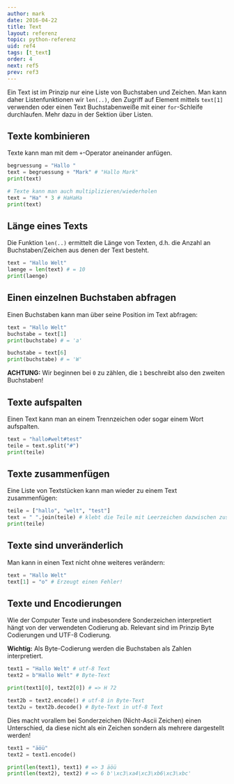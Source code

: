 ```yaml
---
author: mark
date: 2016-04-22
title: Text
layout: referenz
topic: python-referenz
uid: ref4
tags: [t_text]
order: 4
next: ref5
prev: ref3
---
```


Ein Text ist im Prinzip nur eine Liste von Buchstaben und Zeichen.
Man kann daher Listenfunktionen wir `len(..)`, den Zugriff auf Element
mittels `text[1]` verwenden oder einen Text Buchstabenweiße mit einer `for`-Schleife durchlaufen. Mehr dazu in der Sektion über Listen.

## Texte kombinieren
Texte kann man mit dem `+`-Operator aneinander anfügen.

```python
begruessung = "Hallo "
text = begruessung + "Mark" # "Hallo Mark"
print(text)

# Texte kann man auch multiplizieren/wiederholen
text = "Ha" * 3 # HaHaHa
print(text)
```

## Länge eines Texts
Die Funktion `len(..)` ermittelt die Länge von Texten, d.h. die Anzahl an Buchstaben/Zeichen aus denen der Text besteht.

```python
text = "Hallo Welt"
laenge = len(text) # = 10
print(laenge)
```

## Einen einzelnen Buchstaben abfragen
Einen Buchstaben kann man über seine Position im Text abfragen:

```python
text = "Hallo Welt"
buchstabe = text[1]
print(buchstabe) # = 'a'

buchstabe = text[6]
print(buchstabe) # = 'W'
```

**ACHTUNG:** Wir beginnen bei `0` zu zählen, die `1` beschreibt also den zweiten Buchstaben!

## Texte aufspalten
Einen Text kann man an einem Trennzeichen oder sogar einem Wort aufspalten.

```python
text = "hallo#welt#test"
teile = text.split("#")
print(teile)
```

## Texte zusammenfügen

Eine Liste von Textstücken kann man wieder zu einem Text zusammenfügen:

```python
teile = ["hallo", "welt", "test"]
text = " ".join(teile) # klebt die Teile mit Leerzeichen dazwischen zusammen
print(teile)
```

## Texte sind unveränderlich

Man kann in einen Text nicht ohne weiteres verändern:

```python
text = "Hallo Welt"
text[1] = "o" # Erzeugt einen Fehler!
```

## Texte und Encodierungen

Wie der Computer Texte und insbesondere Sonderzeichen interpretiert hängt von der verwendeten Codierung ab.
Relevant sind im Prinzip Byte Codierungen und UTF-8 Codierung.

**Wichtig:** Als Byte-Codierung werden die Buchstaben als Zahlen interpretiert.

```python
text1 = "Hallo Welt" # utf-8 Text
text2 = b"Hallo Welt" # Byte-Text

print(text1[0], text2[0]) # => H 72

text2b = text2.encode() # utf-8 in Byte-Text
text2u = text2b.decode() # Byte-Text in utf-8 Text
```

Dies macht vorallem bei Sonderzeichen (Nicht-Ascii Zeichen) einen Unterschied, da diese nicht als ein Zeichen sondern als mehrere dargestellt werden!

```python
text1 = "äöü"
text2 = text1.encode()

print(len(text1), text1) # => 3 äöü
print(len(text2), text2) # => 6 b'\xc3\xa4\xc3\xb6\xc3\xbc'
```